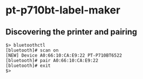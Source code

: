 # pt-p710bt-label-maker

## Discovering the printer and pairing

```
$> bluetoothctl
[bluetooth]# scan on
[NEW] Device A0:66:10:CA:E9:22 PT-P710BT6522
[bluetooth]# pair A0:66:10:CA:E9:22
[bluetooth]# exit
$>
```